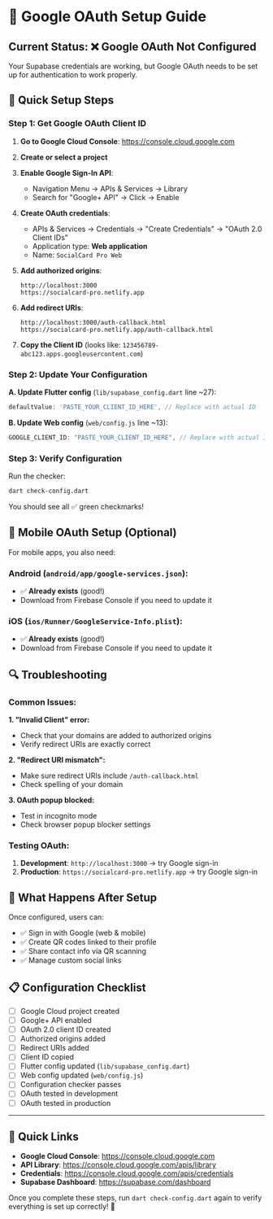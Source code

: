 # 🔑 Google OAuth Setup Guide

## Current Status: ❌ **Google OAuth Not Configured**

Your Supabase credentials are working, but Google OAuth needs to be set up for authentication to work properly.

## 🚀 **Quick Setup Steps**

### **Step 1: Get Google OAuth Client ID**

1. **Go to Google Cloud Console**: https://console.cloud.google.com
2. **Create or select a project**
3. **Enable Google Sign-In API**:
   - Navigation Menu → APIs & Services → Library
   - Search for "Google+ API" → Click → Enable
4. **Create OAuth credentials**:
   - APIs & Services → Credentials → "Create Credentials" → "OAuth 2.0 Client IDs"
   - Application type: **Web application**
   - Name: `SocialCard Pro Web`
5. **Add authorized origins**:
   ```
   http://localhost:3000
   https://socialcard-pro.netlify.app
   ```
6. **Add redirect URIs**:

   ```
   http://localhost:3000/auth-callback.html
   https://socialcard-pro.netlify.app/auth-callback.html
   ```

7. **Copy the Client ID** (looks like: `123456789-abc123.apps.googleusercontent.com`)

### **Step 2: Update Your Configuration**

**A. Update Flutter config** (`lib/supabase_config.dart` line ~27):

```dart
defaultValue: 'PASTE_YOUR_CLIENT_ID_HERE', // Replace with actual ID
```

**B. Update Web config** (`web/config.js` line ~13):

```javascript
GOOGLE_CLIENT_ID: "PASTE_YOUR_CLIENT_ID_HERE", // Replace with actual ID
```

### **Step 3: Verify Configuration**

Run the checker:

```bash
dart check-config.dart
```

You should see all ✅ green checkmarks!

## 📱 **Mobile OAuth Setup (Optional)**

For mobile apps, you also need:

### **Android** (`android/app/google-services.json`):

- ✅ **Already exists** (good!)
- Download from Firebase Console if you need to update it

### **iOS** (`ios/Runner/GoogleService-Info.plist`):

- ✅ **Already exists** (good!)
- Download from Firebase Console if you need to update it

## 🔍 **Troubleshooting**

### **Common Issues:**

**1. "Invalid Client" error:**

- Check that your domains are added to authorized origins
- Verify redirect URIs are exactly correct

**2. "Redirect URI mismatch":**

- Make sure redirect URIs include `/auth-callback.html`
- Check spelling of your domain

**3. OAuth popup blocked:**

- Test in incognito mode
- Check browser popup blocker settings

### **Testing OAuth:**

1. **Development**: `http://localhost:3000` → try Google sign-in
2. **Production**: `https://socialcard-pro.netlify.app` → try Google sign-in

## 🎯 **What Happens After Setup**

Once configured, users can:

- ✅ Sign in with Google (web & mobile)
- ✅ Create QR codes linked to their profile
- ✅ Share contact info via QR scanning
- ✅ Manage custom social links

## 📋 **Configuration Checklist**

- [ ] Google Cloud project created
- [ ] Google+ API enabled
- [ ] OAuth 2.0 client ID created
- [ ] Authorized origins added
- [ ] Redirect URIs added
- [ ] Client ID copied
- [ ] Flutter config updated (`lib/supabase_config.dart`)
- [ ] Web config updated (`web/config.js`)
- [ ] Configuration checker passes
- [ ] OAuth tested in development
- [ ] OAuth tested in production

---

## 🔗 **Quick Links**

- **Google Cloud Console**: https://console.cloud.google.com
- **API Library**: https://console.cloud.google.com/apis/library
- **Credentials**: https://console.cloud.google.com/apis/credentials
- **Supabase Dashboard**: https://supabase.com/dashboard

Once you complete these steps, run `dart check-config.dart` again to verify everything is set up correctly! 🎉
